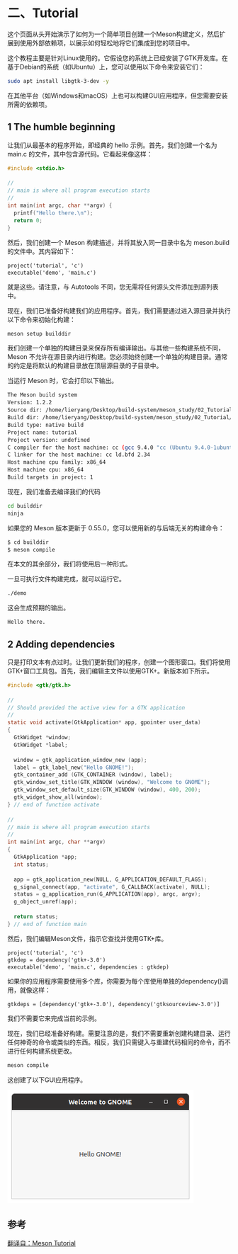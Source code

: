 # 二、Tutorial

这个页面从头开始演示了如何为一个简单项目创建一个Meson构建定义，然后扩展到使用外部依赖项，以展示如何轻松地将它们集成到您的项目中。

这个教程主要是针对Linux使用的。它假设您的系统上已经安装了GTK开发库。在基于Debian的系统（如Ubuntu）上，您可以使用以下命令来安装它们：

```bash
sudo apt install libgtk-3-dev -y
```

在其他平台（如Windows和macOS）上也可以构建GUI应用程序，但您需要安装所需的依赖项。

## 1 The humble beginning

让我们从最基本的程序开始，即经典的 hello 示例。首先，我们创建一个名为 main.c 的文件，其中包含源代码。它看起来像这样：

```c
#include <stdio.h>

//
// main is where all program execution starts
//
int main(int argc, char **argv) {
  printf("Hello there.\n");
  return 0;
}
```

然后，我们创建一个 Meson 构建描述，并将其放入同一目录中名为 meson.build 的文件中。其内容如下：

```meson
project('tutorial', 'c')
executable('demo', 'main.c')
```

就是这些。请注意，与 Autotools 不同，您无需将任何源头文件添加到源列表中。

现在，我们已准备好构建我们的应用程序。首先，我们需要通过进入源目录并执行以下命令来初始化构建：

```bash
meson setup builddir
```

我们创建一个单独的构建目录来保存所有编译输出。与其他一些构建系统不同，Meson 不允许在源目录内进行构建。您必须始终创建一个单独的构建目录。通常的约定是将默认的构建目录放在顶层源目录的子目录中。

当运行 Meson 时，它会打印以下输出。

```bash
The Meson build system
Version: 1.2.2
Source dir: /home/lieryang/Desktop/build-system/meson_study/02_Tutorial
Build dir: /home/lieryang/Desktop/build-system/meson_study/02_Tutorial/builddir
Build type: native build
Project name: tutorial
Project version: undefined
C compiler for the host machine: cc (gcc 9.4.0 "cc (Ubuntu 9.4.0-1ubuntu1~20.04.2) 9.4.0")
C linker for the host machine: cc ld.bfd 2.34
Host machine cpu family: x86_64
Host machine cpu: x86_64
Build targets in project: 1
```

现在，我们准备去编译我们的代码

```bash
cd builddir
ninja
```

如果您的 Meson 版本更新于 0.55.0，您可以使用新的与后端无关的构建命令：

```bash
$ cd builddir
$ meson compile
```

在本文的其余部分，我们将使用后一种形式。

一旦可执行文件构建完成，就可以运行它。

```bash
./demo
```

这会生成预期的输出。

```bash
Hello there.
```

## 2 Adding dependencies

只是打印文本有点过时。让我们更新我们的程序，创建一个图形窗口。我们将使用GTK+窗口工具包。首先，我们编辑主文件以使用GTK+。新版本如下所示。

```c
#include <gtk/gtk.h>

//
// Should provided the active view for a GTK application
//
static void activate(GtkApplication* app, gpointer user_data)
{
  GtkWidget *window;
  GtkWidget *label;

  window = gtk_application_window_new (app);
  label = gtk_label_new("Hello GNOME!");
  gtk_container_add (GTK_CONTAINER (window), label);
  gtk_window_set_title(GTK_WINDOW (window), "Welcome to GNOME");
  gtk_window_set_default_size(GTK_WINDOW (window), 400, 200);
  gtk_widget_show_all(window);
} // end of function activate

//
// main is where all program execution starts
//
int main(int argc, char **argv)
{
  GtkApplication *app;
  int status;

  app = gtk_application_new(NULL, G_APPLICATION_DEFAULT_FLAGS);
  g_signal_connect(app, "activate", G_CALLBACK(activate), NULL);
  status = g_application_run(G_APPLICATION(app), argc, argv);
  g_object_unref(app);

  return status;
} // end of function main
```

然后，我们编辑Meson文件，指示它查找并使用GTK+库。

```meson
project('tutorial', 'c')
gtkdep = dependency('gtk+-3.0')
executable('demo', 'main.c', dependencies : gtkdep)
```

如果你的应用程序需要使用多个库，你需要为每个库使用单独的dependency()调用，就像这样：

```meson
gtkdeps = [dependency('gtk+-3.0'), dependency('gtksourceview-3.0')]
```

我们不需要它来完成当前的示例。

现在，我们已经准备好构建。需要注意的是，我们不需要重新创建构建目录、运行任何神奇的命令或类似的东西。相反，我们只需键入与重建代码相同的命令，而不进行任何构建系统更改。

```bash
meson compile
```

这创建了以下GUI应用程序。

![Alt text](./image/02_Tutorial_image.png)

## 参考
[翻译自：Meson Tutorial](https://mesonbuild.com/Tutorial.html#tutorial)